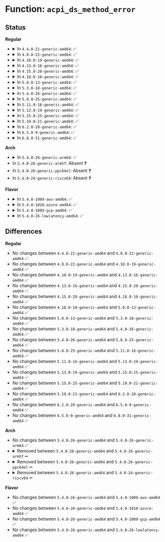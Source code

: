 # Function: <code>acpi_ds_method_error</code>

## Status
<b>Regular</b>
<ul>
<li>
<details>
<summary>In <code>4.4.0-21-generic-amd64</code>: ✅</summary>

```c
acpi_status acpi_ds_method_error(acpi_status status, struct acpi_walk_state * walk_state)
```

```json
{
  "name": "acpi_ds_method_error",
  "collision_type": "Unique Global",
  "inline_type": "No",
  "funcs": [
    {
      "addr": 18446744071583614240,
      "name": "acpi_ds_method_error",
      "external": true,
      "loc": "drivers/acpi/acpica/dsmethod.c:213",
      "file": "drivers/acpi/acpica/dsmethod.c",
      "inline": "seen, unknown",
      "caller_inline": [],
      "caller_func": [
        "drivers/acpi/acpica/dswexec.c:acpi_ds_exec_begin_op",
        "drivers/acpi/acpica/dswexec.c:acpi_ds_exec_end_op",
        "drivers/acpi/acpica/psargs.c:acpi_ps_get_next_namepath",
        "drivers/acpi/acpica/psparse.c:acpi_ps_parse_aml"
      ]
    }
  ],
  "symbols": [
    {
      "addr": 18446744071583614240,
      "name": "acpi_ds_method_error",
      "section": ".text",
      "bind": "STB_GLOBAL",
      "size": 147
    }
  ]
}
```
</details>
</li>
<li>
<details>
<summary>In <code>4.8.0-22-generic-amd64</code>: ✅</summary>

```c
acpi_status acpi_ds_method_error(acpi_status status, struct acpi_walk_state * walk_state)
```

```json
{
  "name": "acpi_ds_method_error",
  "collision_type": "Unique Global",
  "inline_type": "No",
  "funcs": [
    {
      "addr": 18446744071583937322,
      "name": "acpi_ds_method_error",
      "external": true,
      "loc": "drivers/acpi/acpica/dsmethod.c:212",
      "file": "drivers/acpi/acpica/dsmethod.c",
      "inline": "seen, unknown",
      "caller_inline": [],
      "caller_func": [
        "drivers/acpi/acpica/dswexec.c:acpi_ds_exec_end_op",
        "drivers/acpi/acpica/dswexec.c:acpi_ds_exec_begin_op",
        "drivers/acpi/acpica/psargs.c:acpi_ps_get_next_namepath",
        "drivers/acpi/acpica/psparse.c:acpi_ps_parse_aml"
      ]
    }
  ],
  "symbols": [
    {
      "addr": 18446744071583937322,
      "name": "acpi_ds_method_error",
      "section": ".text",
      "bind": "STB_GLOBAL",
      "size": 135
    }
  ]
}
```
</details>
</li>
<li>
<details>
<summary>In <code>4.10.0-19-generic-amd64</code>: ✅</summary>

```c
acpi_status acpi_ds_method_error(acpi_status status, struct acpi_walk_state * walk_state)
```

```json
{
  "name": "acpi_ds_method_error",
  "collision_type": "Unique Global",
  "inline_type": "No",
  "funcs": [
    {
      "addr": 18446744071584078881,
      "name": "acpi_ds_method_error",
      "external": true,
      "loc": "drivers/acpi/acpica/dsmethod.c:212",
      "file": "drivers/acpi/acpica/dsmethod.c",
      "inline": "seen, unknown",
      "caller_inline": [],
      "caller_func": [
        "drivers/acpi/acpica/dswexec.c:acpi_ds_exec_end_op",
        "drivers/acpi/acpica/dswexec.c:acpi_ds_exec_begin_op",
        "drivers/acpi/acpica/psargs.c:acpi_ps_get_next_namepath",
        "drivers/acpi/acpica/psparse.c:acpi_ps_parse_aml"
      ]
    }
  ],
  "symbols": [
    {
      "addr": 18446744071584078881,
      "name": "acpi_ds_method_error",
      "section": ".text",
      "bind": "STB_GLOBAL",
      "size": 135
    }
  ]
}
```
</details>
</li>
<li>
<details>
<summary>In <code>4.13.0-16-generic-amd64</code>: ✅</summary>

```c
acpi_status acpi_ds_method_error(acpi_status status, struct acpi_walk_state * walk_state)
```

```json
{
  "name": "acpi_ds_method_error",
  "collision_type": "Unique Global",
  "inline_type": "No",
  "funcs": [
    {
      "addr": 18446744071584145632,
      "name": "acpi_ds_method_error",
      "external": true,
      "loc": "drivers/acpi/acpica/dsmethod.c:212",
      "file": "drivers/acpi/acpica/dsmethod.c",
      "inline": "seen, unknown",
      "caller_inline": [],
      "caller_func": [
        "drivers/acpi/acpica/dswexec.c:acpi_ds_exec_end_op",
        "drivers/acpi/acpica/dswexec.c:acpi_ds_exec_begin_op",
        "drivers/acpi/acpica/psargs.c:acpi_ps_get_next_namepath",
        "drivers/acpi/acpica/psparse.c:acpi_ps_parse_aml"
      ]
    }
  ],
  "symbols": [
    {
      "addr": 18446744071584145632,
      "name": "acpi_ds_method_error",
      "section": ".text",
      "bind": "STB_GLOBAL",
      "size": 143
    }
  ]
}
```
</details>
</li>
<li>
<details>
<summary>In <code>4.15.0-20-generic-amd64</code>: ✅</summary>

```c
acpi_status acpi_ds_method_error(acpi_status status, struct acpi_walk_state * walk_state)
```

```json
{
  "name": "acpi_ds_method_error",
  "collision_type": "Unique Global",
  "inline_type": "No",
  "funcs": [
    {
      "addr": 18446744071584425528,
      "name": "acpi_ds_method_error",
      "external": true,
      "loc": "drivers/acpi/acpica/dsmethod.c:212",
      "file": "drivers/acpi/acpica/dsmethod.c",
      "inline": "seen, unknown",
      "caller_inline": [],
      "caller_func": [
        "drivers/acpi/acpica/dswexec.c:acpi_ds_exec_end_op",
        "drivers/acpi/acpica/dswexec.c:acpi_ds_exec_begin_op",
        "drivers/acpi/acpica/psargs.c:acpi_ps_get_next_namepath",
        "drivers/acpi/acpica/psparse.c:acpi_ps_parse_aml"
      ]
    }
  ],
  "symbols": [
    {
      "addr": 18446744071584425528,
      "name": "acpi_ds_method_error",
      "section": ".text",
      "bind": "STB_GLOBAL",
      "size": 171
    }
  ]
}
```
</details>
</li>
<li>
<details>
<summary>In <code>4.18.0-10-generic-amd64</code>: ✅</summary>

```c
acpi_status acpi_ds_method_error(acpi_status status, struct acpi_walk_state * walk_state)
```

```json
{
  "name": "acpi_ds_method_error",
  "collision_type": "Unique Global",
  "inline_type": "No",
  "funcs": [
    {
      "addr": 18446744071584649088,
      "name": "acpi_ds_method_error",
      "external": true,
      "loc": "drivers/acpi/acpica/dsmethod.c:178",
      "file": "drivers/acpi/acpica/dsmethod.c",
      "inline": "seen, unknown",
      "caller_inline": [],
      "caller_func": [
        "drivers/acpi/acpica/dswexec.c:acpi_ds_exec_end_op",
        "drivers/acpi/acpica/dswexec.c:acpi_ds_exec_begin_op",
        "drivers/acpi/acpica/psargs.c:acpi_ps_get_next_namepath",
        "drivers/acpi/acpica/psparse.c:acpi_ps_parse_aml"
      ]
    }
  ],
  "symbols": [
    {
      "addr": 18446744071584649088,
      "name": "acpi_ds_method_error",
      "section": ".text",
      "bind": "STB_GLOBAL",
      "size": 171
    }
  ]
}
```
</details>
</li>
<li>
<details>
<summary>In <code>5.0.0-13-generic-amd64</code>: ✅</summary>

```c
acpi_status acpi_ds_method_error(acpi_status status, struct acpi_walk_state * walk_state)
```

```json
{
  "name": "acpi_ds_method_error",
  "collision_type": "Unique Global",
  "inline_type": "No",
  "funcs": [
    {
      "addr": 18446744071584748724,
      "name": "acpi_ds_method_error",
      "external": true,
      "loc": "drivers/acpi/acpica/dsmethod.c:178",
      "file": "drivers/acpi/acpica/dsmethod.c",
      "inline": "seen, unknown",
      "caller_inline": [],
      "caller_func": [
        "drivers/acpi/acpica/dswexec.c:acpi_ds_exec_end_op",
        "drivers/acpi/acpica/dswexec.c:acpi_ds_exec_begin_op",
        "drivers/acpi/acpica/psargs.c:acpi_ps_get_next_namepath",
        "drivers/acpi/acpica/psparse.c:acpi_ps_parse_aml"
      ]
    }
  ],
  "symbols": [
    {
      "addr": 18446744071584748724,
      "name": "acpi_ds_method_error",
      "section": ".text",
      "bind": "STB_GLOBAL",
      "size": 185
    }
  ]
}
```
</details>
</li>
<li>
<details>
<summary>In <code>5.3.0-18-generic-amd64</code>: ✅</summary>

```c
acpi_status acpi_ds_method_error(acpi_status status, struct acpi_walk_state * walk_state)
```

```json
{
  "name": "acpi_ds_method_error",
  "collision_type": "Unique Global",
  "inline_type": "No",
  "funcs": [
    {
      "addr": 18446744071584951057,
      "name": "acpi_ds_method_error",
      "external": true,
      "loc": "drivers/acpi/acpica/dsmethod.c:178",
      "file": "drivers/acpi/acpica/dsmethod.c",
      "inline": "seen, unknown",
      "caller_inline": [],
      "caller_func": [
        "drivers/acpi/acpica/dswexec.c:acpi_ds_exec_end_op",
        "drivers/acpi/acpica/dswexec.c:acpi_ds_exec_begin_op",
        "drivers/acpi/acpica/psargs.c:acpi_ps_get_next_namepath",
        "drivers/acpi/acpica/psparse.c:acpi_ps_parse_aml"
      ]
    }
  ],
  "symbols": [
    {
      "addr": 18446744071584951057,
      "name": "acpi_ds_method_error",
      "section": ".text",
      "bind": "STB_GLOBAL",
      "size": 185
    }
  ]
}
```
</details>
</li>
<li>
<details>
<summary>In <code>5.4.0-26-generic-amd64</code>: ✅</summary>

```c
acpi_status acpi_ds_method_error(acpi_status status, struct acpi_walk_state * walk_state)
```

```json
{
  "name": "acpi_ds_method_error",
  "collision_type": "Unique Global",
  "inline_type": "No",
  "funcs": [
    {
      "addr": 18446744071585086852,
      "name": "acpi_ds_method_error",
      "external": true,
      "loc": "drivers/acpi/acpica/dsmethod.c:178",
      "file": "drivers/acpi/acpica/dsmethod.c",
      "inline": "seen, unknown",
      "caller_inline": [],
      "caller_func": [
        "drivers/acpi/acpica/dswexec.c:acpi_ds_exec_end_op",
        "drivers/acpi/acpica/dswexec.c:acpi_ds_exec_begin_op",
        "drivers/acpi/acpica/psargs.c:acpi_ps_get_next_namepath",
        "drivers/acpi/acpica/psparse.c:acpi_ps_parse_aml"
      ]
    }
  ],
  "symbols": [
    {
      "addr": 18446744071585086852,
      "name": "acpi_ds_method_error",
      "section": ".text",
      "bind": "STB_GLOBAL",
      "size": 185
    }
  ]
}
```
</details>
</li>
<li>
<details>
<summary>In <code>5.8.0-25-generic-amd64</code>: ✅</summary>

```c
acpi_status acpi_ds_method_error(acpi_status status, struct acpi_walk_state * walk_state)
```

```json
{
  "name": "acpi_ds_method_error",
  "collision_type": "Unique Global",
  "inline_type": "No",
  "funcs": [
    {
      "addr": 18446744071585791714,
      "name": "acpi_ds_method_error",
      "external": true,
      "loc": "drivers/acpi/acpica/dsmethod.c:178",
      "file": "drivers/acpi/acpica/dsmethod.c",
      "inline": "seen, unknown",
      "caller_inline": [],
      "caller_func": [
        "drivers/acpi/acpica/dswexec.c:acpi_ds_exec_end_op",
        "drivers/acpi/acpica/dswexec.c:acpi_ds_exec_begin_op",
        "drivers/acpi/acpica/psargs.c:acpi_ps_get_next_namepath",
        "drivers/acpi/acpica/psparse.c:acpi_ps_parse_aml"
      ]
    }
  ],
  "symbols": [
    {
      "addr": 18446744071585791714,
      "name": "acpi_ds_method_error",
      "section": ".text",
      "bind": "STB_GLOBAL",
      "size": 185
    }
  ]
}
```
</details>
</li>
<li>
<details>
<summary>In <code>5.11.0-16-generic-amd64</code>: ✅</summary>

```c
acpi_status acpi_ds_method_error(acpi_status status, struct acpi_walk_state * walk_state)
```

```json
{
  "name": "acpi_ds_method_error",
  "collision_type": "Unique Global",
  "inline_type": "No",
  "funcs": [
    {
      "addr": 18446744071585912570,
      "name": "acpi_ds_method_error",
      "external": true,
      "loc": "drivers/acpi/acpica/dsmethod.c:178",
      "file": "drivers/acpi/acpica/dsmethod.c",
      "inline": "seen, unknown",
      "caller_inline": [],
      "caller_func": [
        "drivers/acpi/acpica/dswexec.c:acpi_ds_exec_end_op",
        "drivers/acpi/acpica/dswexec.c:acpi_ds_exec_begin_op",
        "drivers/acpi/acpica/psargs.c:acpi_ps_get_next_namepath",
        "drivers/acpi/acpica/psparse.c:acpi_ps_parse_aml"
      ]
    }
  ],
  "symbols": [
    {
      "addr": 18446744071585912570,
      "name": "acpi_ds_method_error",
      "section": ".text",
      "bind": "STB_GLOBAL",
      "size": 185
    }
  ]
}
```
</details>
</li>
<li>
<details>
<summary>In <code>5.13.0-19-generic-amd64</code>: ✅</summary>

```c
acpi_status acpi_ds_method_error(acpi_status status, struct acpi_walk_state * walk_state)
```

```json
{
  "name": "acpi_ds_method_error",
  "collision_type": "Unique Global",
  "inline_type": "No",
  "funcs": [
    {
      "addr": 18446744071585789701,
      "name": "acpi_ds_method_error",
      "external": true,
      "loc": "drivers/acpi/acpica/dsmethod.c:178",
      "file": "drivers/acpi/acpica/dsmethod.c",
      "inline": "seen, unknown",
      "caller_inline": [],
      "caller_func": [
        "drivers/acpi/acpica/dswexec.c:acpi_ds_exec_end_op",
        "drivers/acpi/acpica/dswexec.c:acpi_ds_exec_begin_op",
        "drivers/acpi/acpica/psargs.c:acpi_ps_get_next_namepath",
        "drivers/acpi/acpica/psparse.c:acpi_ps_parse_aml"
      ]
    }
  ],
  "symbols": [
    {
      "addr": 18446744071585789701,
      "name": "acpi_ds_method_error",
      "section": ".text",
      "bind": "STB_GLOBAL",
      "size": 185
    }
  ]
}
```
</details>
</li>
<li>
<details>
<summary>In <code>5.15.0-25-generic-amd64</code>: ✅</summary>

```c
acpi_status acpi_ds_method_error(acpi_status status, struct acpi_walk_state * walk_state)
```

```json
{
  "name": "acpi_ds_method_error",
  "collision_type": "Unique Global",
  "inline_type": "No",
  "funcs": [
    {
      "addr": 18446744071586274565,
      "name": "acpi_ds_method_error",
      "external": true,
      "loc": "drivers/acpi/acpica/dsmethod.c:178",
      "file": "drivers/acpi/acpica/dsmethod.c",
      "inline": "seen, unknown",
      "caller_inline": [],
      "caller_func": [
        "drivers/acpi/acpica/dswexec.c:acpi_ds_exec_end_op",
        "drivers/acpi/acpica/dswexec.c:acpi_ds_exec_begin_op",
        "drivers/acpi/acpica/psargs.c:acpi_ps_get_next_namepath",
        "drivers/acpi/acpica/psparse.c:acpi_ps_parse_aml"
      ]
    }
  ],
  "symbols": [
    {
      "addr": 18446744071586274565,
      "name": "acpi_ds_method_error",
      "section": ".text",
      "bind": "STB_GLOBAL",
      "size": 185
    }
  ]
}
```
</details>
</li>
<li>
<details>
<summary>In <code>5.19.0-21-generic-amd64</code>: ✅</summary>

```c
acpi_status acpi_ds_method_error(acpi_status status, struct acpi_walk_state * walk_state)
```

```json
{
  "name": "acpi_ds_method_error",
  "collision_type": "Unique Global",
  "inline_type": "No",
  "funcs": [
    {
      "addr": 18446744071587518443,
      "name": "acpi_ds_method_error",
      "external": true,
      "loc": "drivers/acpi/acpica/dsmethod.c:178",
      "file": "drivers/acpi/acpica/dsmethod.c",
      "inline": "seen, unknown",
      "caller_inline": [],
      "caller_func": [
        "drivers/acpi/acpica/dswexec.c:acpi_ds_exec_end_op",
        "drivers/acpi/acpica/dswexec.c:acpi_ds_exec_begin_op",
        "drivers/acpi/acpica/psargs.c:acpi_ps_get_next_namepath",
        "drivers/acpi/acpica/psparse.c:acpi_ps_parse_aml"
      ]
    }
  ],
  "symbols": [
    {
      "addr": 18446744071587518443,
      "name": "acpi_ds_method_error",
      "section": ".text",
      "bind": "STB_GLOBAL",
      "size": 217
    }
  ]
}
```
</details>
</li>
<li>
<details>
<summary>In <code>6.2.0-20-generic-amd64</code>: ✅</summary>

```c
acpi_status acpi_ds_method_error(acpi_status status, struct acpi_walk_state * walk_state)
```

```json
{
  "name": "acpi_ds_method_error",
  "collision_type": "Unique Global",
  "inline_type": "No",
  "funcs": [
    {
      "addr": 18446744071588794720,
      "name": "acpi_ds_method_error",
      "external": true,
      "loc": "drivers/acpi/acpica/dsmethod.c:178",
      "file": "drivers/acpi/acpica/dsmethod.c",
      "inline": "seen, unknown",
      "caller_inline": [],
      "caller_func": [
        "drivers/acpi/acpica/dswexec.c:acpi_ds_exec_end_op",
        "drivers/acpi/acpica/dswexec.c:acpi_ds_exec_begin_op",
        "drivers/acpi/acpica/psargs.c:acpi_ps_get_next_namepath",
        "drivers/acpi/acpica/psparse.c:acpi_ps_parse_aml"
      ]
    }
  ],
  "symbols": [
    {
      "addr": 18446744071588794720,
      "name": "acpi_ds_method_error",
      "section": ".text",
      "bind": "STB_GLOBAL",
      "size": 239
    }
  ]
}
```
</details>
</li>
<li>
<details>
<summary>In <code>6.5.0-9-generic-amd64</code>: ✅</summary>

```c
acpi_status acpi_ds_method_error(acpi_status status, struct acpi_walk_state * walk_state)
```

```json
{
  "name": "acpi_ds_method_error",
  "collision_type": "Unique Global",
  "inline_type": "No",
  "funcs": [
    {
      "addr": 18446744071589084176,
      "name": "acpi_ds_method_error",
      "external": true,
      "loc": "drivers/acpi/acpica/dsmethod.c:178",
      "file": "drivers/acpi/acpica/dsmethod.c",
      "inline": "seen, unknown",
      "caller_inline": [],
      "caller_func": [
        "drivers/acpi/acpica/dswexec.c:acpi_ds_exec_end_op",
        "drivers/acpi/acpica/dswexec.c:acpi_ds_exec_begin_op",
        "drivers/acpi/acpica/psargs.c:acpi_ps_get_next_namepath",
        "drivers/acpi/acpica/psparse.c:acpi_ps_parse_aml"
      ]
    }
  ],
  "symbols": [
    {
      "addr": 18446744071589084176,
      "name": "acpi_ds_method_error",
      "section": ".text",
      "bind": "STB_GLOBAL",
      "size": 239
    }
  ]
}
```
</details>
</li>
<li>
<details>
<summary>In <code>6.8.0-31-generic-amd64</code>: ✅</summary>

```c
acpi_status acpi_ds_method_error(acpi_status status, struct acpi_walk_state * walk_state)
```

```json
{
  "name": "acpi_ds_method_error",
  "collision_type": "Unique Global",
  "inline_type": "No",
  "funcs": [
    {
      "addr": 18446744071589389872,
      "name": "acpi_ds_method_error",
      "external": true,
      "loc": "drivers/acpi/acpica/dsmethod.c:178",
      "file": "drivers/acpi/acpica/dsmethod.c",
      "inline": "seen, unknown",
      "caller_inline": [],
      "caller_func": [
        "drivers/acpi/acpica/dswexec.c:acpi_ds_exec_end_op",
        "drivers/acpi/acpica/dswexec.c:acpi_ds_exec_begin_op",
        "drivers/acpi/acpica/psargs.c:acpi_ps_get_next_namepath",
        "drivers/acpi/acpica/psparse.c:acpi_ps_parse_aml"
      ]
    }
  ],
  "symbols": [
    {
      "addr": 18446744071589389872,
      "name": "acpi_ds_method_error",
      "section": ".text",
      "bind": "STB_GLOBAL",
      "size": 239
    }
  ]
}
```
</details>
</li>
</ul>
<b>Arch</b>
<ul>
<li>
<details>
<summary>In <code>5.4.0-26-generic-arm64</code>: ✅</summary>

```c
acpi_status acpi_ds_method_error(acpi_status status, struct acpi_walk_state * walk_state)
```

```json
{
  "name": "acpi_ds_method_error",
  "collision_type": "Unique Global",
  "inline_type": "No",
  "funcs": [
    {
      "addr": 18446603336497486372,
      "name": "acpi_ds_method_error",
      "external": true,
      "loc": "drivers/acpi/acpica/dsmethod.c:178",
      "file": "drivers/acpi/acpica/dsmethod.c",
      "inline": "seen, unknown",
      "caller_inline": [],
      "caller_func": [
        "drivers/acpi/acpica/dswexec.c:acpi_ds_exec_end_op",
        "drivers/acpi/acpica/dswexec.c:acpi_ds_exec_begin_op",
        "drivers/acpi/acpica/psargs.c:acpi_ps_get_next_namepath",
        "drivers/acpi/acpica/psparse.c:acpi_ps_parse_aml"
      ]
    }
  ],
  "symbols": [
    {
      "addr": 18446603336497486372,
      "name": "acpi_ds_method_error",
      "section": ".text",
      "bind": "STB_GLOBAL",
      "size": 180
    }
  ]
}
```
</details>
</li>
<li>
In <code>5.4.0-26-generic-armhf</code>: Absent ❓
</li>
<li>
In <code>5.4.0-26-generic-ppc64el</code>: Absent ❓
</li>
<li>
In <code>5.4.0-24-generic-riscv64</code>: Absent ❓
</li>
</ul>
<b>Flavor</b>
<ul>
<li>
<details>
<summary>In <code>5.4.0-1009-aws-amd64</code>: ✅</summary>

```c
acpi_status acpi_ds_method_error(acpi_status status, struct acpi_walk_state * walk_state)
```

```json
{
  "name": "acpi_ds_method_error",
  "collision_type": "Unique Global",
  "inline_type": "No",
  "funcs": [
    {
      "addr": 18446744071585011592,
      "name": "acpi_ds_method_error",
      "external": true,
      "loc": "drivers/acpi/acpica/dsmethod.c:178",
      "file": "drivers/acpi/acpica/dsmethod.c",
      "inline": "seen, unknown",
      "caller_inline": [],
      "caller_func": [
        "drivers/acpi/acpica/dswexec.c:acpi_ds_exec_end_op",
        "drivers/acpi/acpica/dswexec.c:acpi_ds_exec_begin_op",
        "drivers/acpi/acpica/psargs.c:acpi_ps_get_next_namepath",
        "drivers/acpi/acpica/psparse.c:acpi_ps_parse_aml"
      ]
    }
  ],
  "symbols": [
    {
      "addr": 18446744071585011592,
      "name": "acpi_ds_method_error",
      "section": ".text",
      "bind": "STB_GLOBAL",
      "size": 168
    }
  ]
}
```
</details>
</li>
<li>
<details>
<summary>In <code>5.4.0-1010-azure-amd64</code>: ✅</summary>

```c
acpi_status acpi_ds_method_error(acpi_status status, struct acpi_walk_state * walk_state)
```

```json
{
  "name": "acpi_ds_method_error",
  "collision_type": "Unique Global",
  "inline_type": "No",
  "funcs": [
    {
      "addr": 18446744071584927235,
      "name": "acpi_ds_method_error",
      "external": true,
      "loc": "drivers/acpi/acpica/dsmethod.c:178",
      "file": "drivers/acpi/acpica/dsmethod.c",
      "inline": "seen, unknown",
      "caller_inline": [],
      "caller_func": [
        "drivers/acpi/acpica/dswexec.c:acpi_ds_exec_end_op",
        "drivers/acpi/acpica/dswexec.c:acpi_ds_exec_begin_op",
        "drivers/acpi/acpica/psargs.c:acpi_ps_get_next_namepath",
        "drivers/acpi/acpica/psparse.c:acpi_ps_parse_aml"
      ]
    }
  ],
  "symbols": [
    {
      "addr": 18446744071584927235,
      "name": "acpi_ds_method_error",
      "section": ".text",
      "bind": "STB_GLOBAL",
      "size": 168
    }
  ]
}
```
</details>
</li>
<li>
<details>
<summary>In <code>5.4.0-1009-gcp-amd64</code>: ✅</summary>

```c
acpi_status acpi_ds_method_error(acpi_status status, struct acpi_walk_state * walk_state)
```

```json
{
  "name": "acpi_ds_method_error",
  "collision_type": "Unique Global",
  "inline_type": "No",
  "funcs": [
    {
      "addr": 18446744071585038436,
      "name": "acpi_ds_method_error",
      "external": true,
      "loc": "drivers/acpi/acpica/dsmethod.c:178",
      "file": "drivers/acpi/acpica/dsmethod.c",
      "inline": "seen, unknown",
      "caller_inline": [],
      "caller_func": [
        "drivers/acpi/acpica/dswexec.c:acpi_ds_exec_end_op",
        "drivers/acpi/acpica/dswexec.c:acpi_ds_exec_begin_op",
        "drivers/acpi/acpica/psargs.c:acpi_ps_get_next_namepath",
        "drivers/acpi/acpica/psparse.c:acpi_ps_parse_aml"
      ]
    }
  ],
  "symbols": [
    {
      "addr": 18446744071585038436,
      "name": "acpi_ds_method_error",
      "section": ".text",
      "bind": "STB_GLOBAL",
      "size": 185
    }
  ]
}
```
</details>
</li>
<li>
<details>
<summary>In <code>5.4.0-26-lowlatency-amd64</code>: ✅</summary>

```c
acpi_status acpi_ds_method_error(acpi_status status, struct acpi_walk_state * walk_state)
```

```json
{
  "name": "acpi_ds_method_error",
  "collision_type": "Unique Global",
  "inline_type": "No",
  "funcs": [
    {
      "addr": 18446744071585144596,
      "name": "acpi_ds_method_error",
      "external": true,
      "loc": "drivers/acpi/acpica/dsmethod.c:178",
      "file": "drivers/acpi/acpica/dsmethod.c",
      "inline": "seen, unknown",
      "caller_inline": [],
      "caller_func": [
        "drivers/acpi/acpica/dswexec.c:acpi_ds_exec_end_op",
        "drivers/acpi/acpica/dswexec.c:acpi_ds_exec_begin_op",
        "drivers/acpi/acpica/psargs.c:acpi_ps_get_next_namepath",
        "drivers/acpi/acpica/psparse.c:acpi_ps_parse_aml"
      ]
    }
  ],
  "symbols": [
    {
      "addr": 18446744071585144596,
      "name": "acpi_ds_method_error",
      "section": ".text",
      "bind": "STB_GLOBAL",
      "size": 185
    }
  ]
}
```
</details>
</li>
</ul>

## Differences
<b>Regular</b>
<ul>
<li>
No changes between <code>4.4.0-21-generic-amd64</code> and <code>4.8.0-22-generic-amd64</code> ✅
</li>
<li>
No changes between <code>4.8.0-22-generic-amd64</code> and <code>4.10.0-19-generic-amd64</code> ✅
</li>
<li>
No changes between <code>4.10.0-19-generic-amd64</code> and <code>4.13.0-16-generic-amd64</code> ✅
</li>
<li>
No changes between <code>4.13.0-16-generic-amd64</code> and <code>4.15.0-20-generic-amd64</code> ✅
</li>
<li>
No changes between <code>4.15.0-20-generic-amd64</code> and <code>4.18.0-10-generic-amd64</code> ✅
</li>
<li>
No changes between <code>4.18.0-10-generic-amd64</code> and <code>5.0.0-13-generic-amd64</code> ✅
</li>
<li>
No changes between <code>5.0.0-13-generic-amd64</code> and <code>5.3.0-18-generic-amd64</code> ✅
</li>
<li>
No changes between <code>5.3.0-18-generic-amd64</code> and <code>5.4.0-26-generic-amd64</code> ✅
</li>
<li>
No changes between <code>5.4.0-26-generic-amd64</code> and <code>5.8.0-25-generic-amd64</code> ✅
</li>
<li>
No changes between <code>5.8.0-25-generic-amd64</code> and <code>5.11.0-16-generic-amd64</code> ✅
</li>
<li>
No changes between <code>5.11.0-16-generic-amd64</code> and <code>5.13.0-19-generic-amd64</code> ✅
</li>
<li>
No changes between <code>5.13.0-19-generic-amd64</code> and <code>5.15.0-25-generic-amd64</code> ✅
</li>
<li>
No changes between <code>5.15.0-25-generic-amd64</code> and <code>5.19.0-21-generic-amd64</code> ✅
</li>
<li>
No changes between <code>5.19.0-21-generic-amd64</code> and <code>6.2.0-20-generic-amd64</code> ✅
</li>
<li>
No changes between <code>6.2.0-20-generic-amd64</code> and <code>6.5.0-9-generic-amd64</code> ✅
</li>
<li>
No changes between <code>6.5.0-9-generic-amd64</code> and <code>6.8.0-31-generic-amd64</code> ✅
</li>
</ul>
<b>Arch</b>
<ul>
<li>
No changes between <code>5.4.0-26-generic-amd64</code> and <code>5.4.0-26-generic-arm64</code> ✅
</li>
<li>
<details>
<summary>Removed between <code>5.4.0-26-generic-amd64</code> and <code>5.4.0-26-generic-armhf</code> ➖</summary>

```c
acpi_status acpi_ds_method_error(acpi_status status, struct acpi_walk_state * walk_state)
```
</details>
</li>
<li>
<details>
<summary>Removed between <code>5.4.0-26-generic-amd64</code> and <code>5.4.0-26-generic-ppc64el</code> ➖</summary>

```c
acpi_status acpi_ds_method_error(acpi_status status, struct acpi_walk_state * walk_state)
```
</details>
</li>
<li>
<details>
<summary>Removed between <code>5.4.0-26-generic-amd64</code> and <code>5.4.0-24-generic-riscv64</code> ➖</summary>

```c
acpi_status acpi_ds_method_error(acpi_status status, struct acpi_walk_state * walk_state)
```
</details>
</li>
</ul>
<b>Flavor</b>
<ul>
<li>
No changes between <code>5.4.0-26-generic-amd64</code> and <code>5.4.0-1009-aws-amd64</code> ✅
</li>
<li>
No changes between <code>5.4.0-26-generic-amd64</code> and <code>5.4.0-1010-azure-amd64</code> ✅
</li>
<li>
No changes between <code>5.4.0-26-generic-amd64</code> and <code>5.4.0-1009-gcp-amd64</code> ✅
</li>
<li>
No changes between <code>5.4.0-26-generic-amd64</code> and <code>5.4.0-26-lowlatency-amd64</code> ✅
</li>
</ul>

